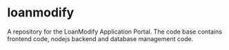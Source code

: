 # loanmodify
A repository for the LoanModify Application Portal. The code base contains frontend code, nodejs backend and database management code.
